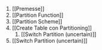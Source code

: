 1. [[Premesse]] 
2. [[Partition Function]]
3. [[Partition Scheme]]
4. [[Create Table con Partitioning]]
	1. [[Switch Partition (uncertain)]]
5. [[Switch Partition (uncertain)]]
